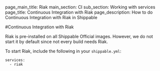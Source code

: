 page_main_title: Riak
main_section: CI
sub_section: Working with services
page_title: Continuous Integration with Riak
page_description: How to do Continuous Integration with Riak in Shippable

#Continuous Integration with Riak

Riak is pre-installed on all Shippable Official images. However, we do not start it by default since not every build needs Riak.

To start Riak, include the following in your `shippable.yml`:

```
services:
  - riak
```
